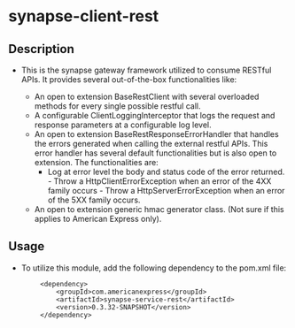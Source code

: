 # synapse-client-rest

## Description
- This is the synapse gateway framework utilized to consume RESTful APIs. It provides several out-of-the-box
  functionalities like:

    - An open to extension BaseRestClient with several overloaded methods for every single possible restful call.
    - A configurable ClientLoggingInterceptor that logs the request and response parameters at a configurable log level.
    - An open to extension BaseRestResponseErrorHandler that handles the errors generated when calling the external
      restful APIs. This error handler has several default functionalities but is also open to extension. The
      functionalities are:
        - Log at error level the body and status code of the error returned. - Throw a HttpClientErrorException when an
          error of the 4XX family occurs - Throw a HttpServerErrorException when an error of the 5XX family occurs.
    - An open to extension generic hmac generator class. (Not sure if this applies to American Express only).

## Usage
- To utilize this module, add the following dependency to the pom.xml file:
```
        <dependency>
            <groupId>com.americanexpress</groupId>
            <artifactId>synapse-service-rest</artifactId>
            <version>0.3.32-SNAPSHOT</version>
        </dependency>
```